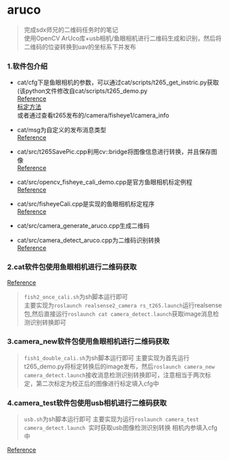 # aruco  

> 完成sdx师兄的二维码任务时的笔记   
  使用OpenCV ArUco库+usb相机/鱼眼相机进行二维码生成和识别，然后将二维码的位姿转换到uav的坐标系下并发布  

### 1.软件包介绍
* cat/cfg下是鱼眼相机的参数，可以通过cat/scripts/t265_get_instric.py获取(该python文件修改自cat/scripts/t265_demo.py   
[Reference](https://github.com/IntelRealSense/librealsense/blob/master/wrappers/python/examples/t265_stereo.py)   
[标定方法](https://github.com/GitZzw/sdx_aruco/blob/master/notes/T265%E9%B1%BC%E7%9C%BC%E5%9B%BE%E5%83%8F.md#3%E9%B1%BC%E7%9C%BC%E7%9B%B8%E6%9C%BA%E7%9A%84%E6%A0%87%E5%AE%9A)  
或者通过查看t265发布的/camera/fisheye1/camera_info  

* cat/msg为自定义的发布消息类型  
[Reference](https://github.com/GitZzw/sdx_aruco/blob/master/notes/ros%E8%87%AA%E5%AE%9A%E4%B9%89%E6%B6%88%E6%81%AF.md)   

* cat/src/t265SavePic.cpp利用cv::bridge将图像信息进行转换，并且保存图像   
[Reference](https://github.com/GitZzw/sdx_aruco/blob/master/notes/T265%E9%B1%BC%E7%9C%BC%E5%9B%BE%E5%83%8F.md#2%E5%8F%91%E5%B8%83%E7%9A%84ros%E9%B1%BC%E7%9C%BC%E5%9B%BE%E5%83%8Fsensor_msgsimage%E8%BD%AC%E6%8D%A2%E4%B8%BAcv%E7%9A%84image%E4%BD%BF%E7%94%A8cv_bridge)  

* cat/src/opencv_fisheye_cali_demo.cpp是官方鱼眼相机标定例程   
[Reference](https://github.com/GitZzw/sdx_aruco/blob/master/notes/T265%E9%B1%BC%E7%9C%BC%E5%9B%BE%E5%83%8F.md#3%E9%B1%BC%E7%9C%BC%E7%9B%B8%E6%9C%BA%E7%9A%84%E6%A0%87%E5%AE%9A)

* cat/src/fisheyeCali.cpp是实现的鱼眼相机标定程序  
[Reference](https://github.com/GitZzw/sdx_aruco/blob/master/notes/T265%E9%B1%BC%E7%9C%BC%E5%9B%BE%E5%83%8F.md#3%E9%B1%BC%E7%9C%BC%E7%9B%B8%E6%9C%BA%E7%9A%84%E6%A0%87%E5%AE%9A)

* cat/src/camera_generate_aruco.cpp生成二维码

* cat/src/camera_detect_aruco.cpp为二维码识别转换  
[Reference](https://github.com/GitZzw/sdx_aruco/blob/master/notes/OpenCV_ArUco%E4%BD%BF%E7%94%A8.md)


### 2.cat软件包使用鱼眼相机进行二维码获取
[Reference](https://github.com/GitZzw/sdx_aruco/blob/master/notes/T265%E9%B1%BC%E7%9C%BC%E5%9B%BE%E5%83%8F.md#1realsense-t265%E8%8E%B7%E5%8F%96%E9%B1%BC%E7%9C%BC%E7%9B%B8%E6%9C%BA%E6%95%B0%E6%8D%AE)   

> `fish2_once_cali.sh`为sh脚本运行即可  
  主要实现为`roslaunch realsense2_camera rs_t265.launch`运行realsense包,然后直接运行`roslaunch cat camera_detect.launch`获取image消息检测识别转换即可

### 3.camera_new软件包使用鱼眼相机进行二维码获取
> `fish1_double_cali.sh`为sh脚本运行即可
  主要实现为首先运行t265_demo.py将标定转换后的image发布，然后`roslaunch camera_new camera_detect.launch`接收消息检测识别转换即可，注意相当于两次标定，第二次标定为校正后的图像进行标定填入cfg中

### 4.camera_test软件包使用usb相机进行二维码获取
> `usb.sh`为sh脚本运行即可
  主要实现为运行`roslaunch camera_test camera_detect.launch `实时获取usb图像检测识别转换
  相机内参填入cfg中  

[Reference](https://github.com/GitZzw/sdx_aruco/blob/master/notes/matlab%E5%AE%8C%E6%88%90%E5%8D%95%E7%9B%AE%E7%9B%B8%E6%9C%BA%E6%A0%87%E5%AE%9A.md)    

